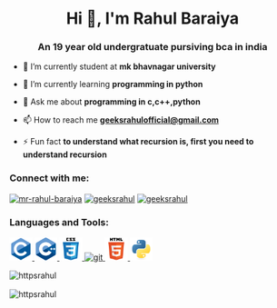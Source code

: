 <h1 align="center">Hi 👋, I'm Rahul Baraiya</h1>
<h3 align="center">An 19 year old undergratuate pursiving bca in india</h3>


- 🔭 I’m currently student at **mk bhavnagar university**

- 🌱 I’m currently learning **programming in python**

- 💬 Ask me about **programming in c,c++,python**

- 📫 How to reach me **geeksrahulofficial@gmail.com**

- ⚡ Fun fact **to understand what recursion is, first you need to understand recursion**

<h3 align="left">Connect with me:</h3>
<p align="left">
<a href="https://linkedin.com/in/mr-rahul-baraiya" target="blank"><img align="center" src="https://raw.githubusercontent.com/rahuldkjain/github-profile-readme-generator/master/src/images/icons/Social/linked-in-alt.svg" alt="mr-rahul-baraiya" height="30" width="40" /></a>
<a href="https://instagram.com/geeksrahul" target="blank"><img align="center" src="https://raw.githubusercontent.com/rahuldkjain/github-profile-readme-generator/master/src/images/icons/Social/instagram.svg" alt="geeksrahul" height="30" width="40" /></a>
<a href="https://www.leetcode.com/geeksrahul" target="blank"><img align="center" src="https://raw.githubusercontent.com/rahuldkjain/github-profile-readme-generator/master/src/images/icons/Social/leet-code.svg" alt="geeksrahul" height="30" width="40" /></a>
</p>

<h3 align="left">Languages and Tools:</h3>
<p align="left"> <a href="https://www.cprogramming.com/" target="_blank" rel="noreferrer"> <img src="https://raw.githubusercontent.com/devicons/devicon/master/icons/c/c-original.svg" alt="c" width="40" height="40"/> </a> <a href="https://www.w3schools.com/cpp/" target="_blank" rel="noreferrer"> <img src="https://raw.githubusercontent.com/devicons/devicon/master/icons/cplusplus/cplusplus-original.svg" alt="cplusplus" width="40" height="40"/> </a> <a href="https://www.w3schools.com/css/" target="_blank" rel="noreferrer"> <img src="https://raw.githubusercontent.com/devicons/devicon/master/icons/css3/css3-original-wordmark.svg" alt="css3" width="40" height="40"/> </a> <a href="https://git-scm.com/" target="_blank" rel="noreferrer"> <img src="https://www.vectorlogo.zone/logos/git-scm/git-scm-icon.svg" alt="git" width="40" height="40"/> </a> <a href="https://www.w3.org/html/" target="_blank" rel="noreferrer"> <img src="https://raw.githubusercontent.com/devicons/devicon/master/icons/html5/html5-original-wordmark.svg" alt="html5" width="40" height="40"/> </a> <a href="https://www.python.org" target="_blank" rel="noreferrer"> <img src="https://raw.githubusercontent.com/devicons/devicon/master/icons/python/python-original.svg" alt="python" width="40" height="40"/> </a> </p>

<p><img align="center" src="https://github-readme-stats.vercel.app/api/top-langs?username=httpsrahul&show_icons=true&locale=en&layout=compact" alt="httpsrahul" /></p>

<p><img align="center" src="https://github-readme-streak-stats.herokuapp.com/?user=httpsrahul&" alt="httpsrahul" /></p>
